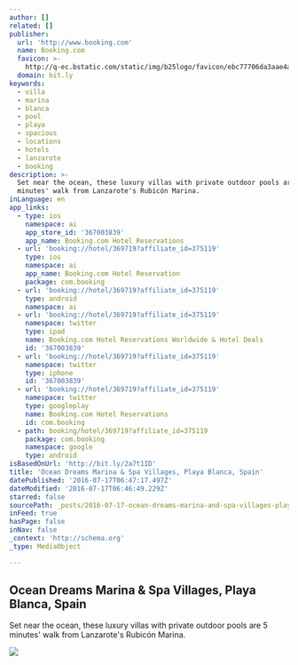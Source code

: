 ```yaml
---
author: []
related: []
publisher:
  url: 'http://www.booking.com'
  name: Booking.com
  favicon: >-
    http://q-ec.bstatic.com/static/img/b25logo/favicon/ebc77706da3aae4aee7b05dadf182390f0d26d11.ico
  domain: bit.ly
keywords:
  - villa
  - marina
  - blanca
  - pool
  - playa
  - spacious
  - locations
  - hotels
  - lanzarote
  - booking
description: >-
  Set near the ocean, these luxury villas with private outdoor pools are 5
  minutes' walk from Lanzarote's Rubicón Marina.
inLanguage: en
app_links:
  - type: ios
    namespace: ai
    app_store_id: '367003839'
    app_name: Booking.com Hotel Reservations
  - url: 'booking://hotel/369719?affiliate_id=375119'
    type: ios
    namespace: ai
    app_name: Booking.com Hotel Reservation
    package: com.booking
  - url: 'booking://hotel/369719?affiliate_id=375119'
    type: android
    namespace: ai
  - url: 'booking://hotel/369719?affiliate_id=375119'
    namespace: twitter
    type: ipad
    name: Booking.com Hotel Reservations Worldwide & Hotel Deals
    id: '367003839'
  - url: 'booking://hotel/369719?affiliate_id=375119'
    namespace: twitter
    type: iphone
    id: '367003839'
  - url: 'booking://hotel/369719?affiliate_id=375119'
    namespace: twitter
    type: googleplay
    name: Booking.com Hotel Reservations
    id: com.booking
  - path: booking/hotel/369719?affiliate_id=375119
    package: com.booking
    namespace: google
    type: android
isBasedOnUrl: 'http://bit.ly/2a7t1ID'
title: 'Ocean Dreams Marina & Spa Villages, Playa Blanca, Spain'
datePublished: '2016-07-17T06:47:17.497Z'
dateModified: '2016-07-17T06:46:49.229Z'
starred: false
sourcePath: _posts/2016-07-17-ocean-dreams-marina-and-spa-villages-playa-blanca-spain.md
inFeed: true
hasPage: false
inNav: false
_context: 'http://schema.org'
_type: MediaObject

---
```

<article style=""><h1>Ocean Dreams Marina &amp; Spa Villages, Playa Blanca, Spain</h1><p>Set near the ocean, these luxury villas with private outdoor pools are 5 minutes' walk from Lanzarote's Rubicón Marina.</p><img src="http://r-ec.bstatic.com/images/hotel/max300/232/23218949.jpg" /></article>